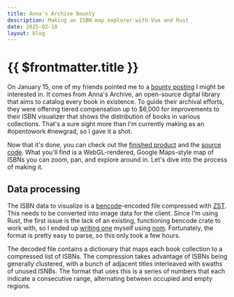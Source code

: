 ```yaml
---
title: Anna's Archive Bounty
description: Making an ISBN map explorer with Vue and Rust
date: 2025-02-10
layout: blog
---
```


# {{ $frontmatter.title }}

On January 15, one of my friends pointed me to a [bounty posting](https://annas-archive.org/blog/all-isbns.html) I might be interested in. It comes from Anna's Archive, an open-source digital library that aims to catalog every book in existence. To guide their archival efforts, they were offering tiered compensation up to \$6,000 for improvements to their ISBN visualizer that shows the distribution of books in various collections. That's a sure sight more than I'm currently making as an #opentowork #newgrad, so I gave it a shot. 

Now that it's done, you can check out the [finished product](https://isbn.timharding.co/) and the [source code](https://github.com/tim-harding/all-isbns). What you'll find is a WebGL-rendered, Google Maps-style map of ISBNs you can zoom, pan, and explore around in. Let's dive into the process of making it. 

## Data processing

The ISBN data to visualize is a [bencode](https://en.wikipedia.org/wiki/Bencode)-encoded file compressed with [ZST](https://en.wikipedia.org/wiki/Zstd). This needs to be converted into image data for the client. Since I'm using Rust, the first issue is the lack of an existing, functioning bencode crate to work with, so I ended up [writing one](https://github.com/tim-harding/bencode-rs) myself using [nom](https://github.com/rust-bakery/nom). Fortunately, the format is pretty easy to parse, so this only took a few hours. 

The decoded file contains a dictionary that maps each book collection to a compressed list of ISBNs. The compression takes advantage of ISBNs being generally clustered, with a bunch of adjacent titles interleaved with swaths of unused ISNBs. The format that uses this is a series of numbers that each indicate a consecutive range, alternating between occupied and empty regions. 
